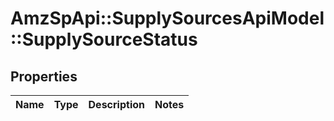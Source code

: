 # AmzSpApi::SupplySourcesApiModel::SupplySourceStatus

## Properties
Name | Type | Description | Notes
------------ | ------------- | ------------- | -------------

